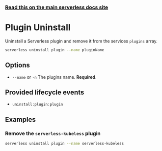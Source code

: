 <!--
title: Serverless Framework Commands - AWS Lambda - Uninstall Plugin
menuText: Plugin Uninstall
menuOrder: 5
description: Uninstall a Serverless plugin
layout: Doc
-->

<!-- DOCS-SITE-LINK:START automatically generated  -->
### [Read this on the main serverless docs site](https://www.serverless.com/framework/docs/providers/aws/cli-reference/uninstall-plugin)
<!-- DOCS-SITE-LINK:END -->

# Plugin Uninstall

Uninstall a Serverless plugin and remove it from the services `plugins` array.

```bash
serverless uninstall plugin --name pluginName
```

## Options
- `--name` or `-n` The plugins name. **Required**.

## Provided lifecycle events
- `uninstall:plugin:plugin`

## Examples

### Remove the `serverless-kubeless` plugin

```bash
serverless uninstall plugin --name serverless-kubeless
```
